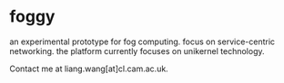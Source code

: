 # foggy
an experimental prototype for fog computing. focus on service-centric networking.
the platform currently focuses on unikernel technology.

Contact me at liang.wang[at]cl.cam.ac.uk.
